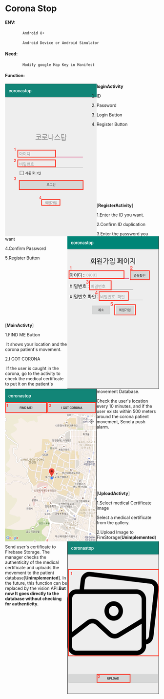 # Corona Stop

#### ENV:

			Android 8+ 

			Android Device or Android Simulator

#### Need:

			Modify google Map Key in Manifest

#### Function:

<img src="/img/login.png" align="left" alt="login" width="300" height="500" />**loginActivity**

  1.  ID

2. Password

3. Login Button 

4. Register Button
<br>
<br>
<br>
<br>
<br>
<br>
<br>
<br>
<br>
<br>
<br>
<br>
<br>
<img src="/img/register.png" align="right" alt="register" width="300" height="500"/>

[**RegisterActivity**]

1.Enter the ID you want.
  
2.Confirm ID duplication
  
3.Enter the password you want
  
4.Confirm Password
  
5.Register Button
<br>
<br>
<br>
<br>
<br>
<br>
<br>
<br>
<br>
<br>
<br>
<br>
<br>
<img src="/img/main.png" align ="left" alt="main" width="300" height="500"/>[**MainActivty**]

1.FIND ME Button
  
​	It shows your location and the corona patient's movement.
  
2.I GOT CORONA
  
​	If the user is caught in the corona, go to the activity to check the medical certificate to put it on the patient's movement Database.
  
Check the user's location every 10 minutes, and if the user exists within 500 meters around the corona patient movement,
Send a push alarm.
<br>  
<br>  
<br>  
<br>
<br>
<br>
<br>
<br>
<br>

<img src="/img/upload.png" align="right" alt="upload" width="300" height="500"/>

[**UploadActivty**]

1.Select medical Certificate image

Select a medical certificate from the gallery.
  
  
  
2.Upload Image to FireStorage(**Unimplemented**)
  
Send user's certificate to Firebase Storage. The manager checks the authenticity of the medical certificate and uploads the movement to the patient database[**Unimplemented**]. In the future, this function can be replaced by the vision API.**But now It goes directly to the database without checking for authenticity.**
  






















